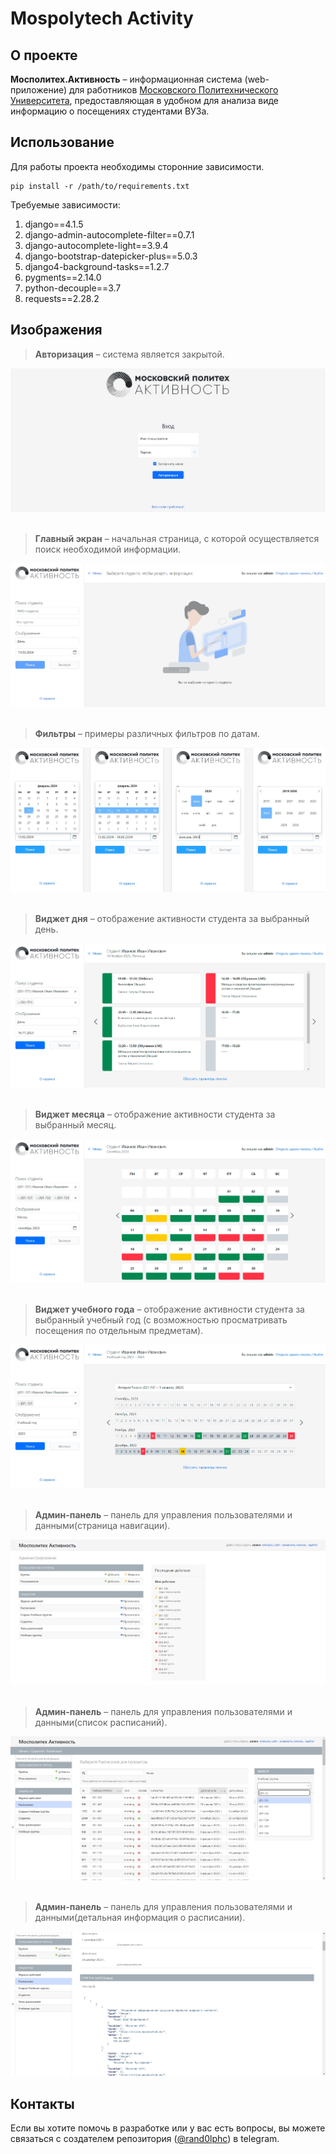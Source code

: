 # Mospolytech Activity

## О проекте

__Мосполитех.Активность__ – информационная система (web-приложение) для работников [Московского Политехнического Университета](https://mospolytech.ru/), предоставляющая в удобном для анализа виде информацию о посещениях студентами ВУЗа.


## Использование

Для работы проекта необходимы сторонние зависимости.

```
pip install -r /path/to/requirements.txt
```

Требуемые зависимости:

1. django==4.1.5
2. django-admin-autocomplete-filter==0.7.1
3. django-autocomplete-light==3.9.4
4. django-bootstrap-datepicker-plus==5.0.3
5. django4-background-tasks==1.2.7
6. pygments==2.14.0
7. python-decouple==3.7
8. requests==2.28.2


## Изображения

> __Авторизация__ – система является закрытой.

![Авторизация](img/1.jpg)
<br><br>

> __Главный экран__ – начальная страница, с которой осуществляется поиск необходимой информации.

![Главный экран](img/2.jpg)
<br><br>

> __Фильтры__ – примеры различных фильтров по датам.

![Фильтры](img/3.jpg)
<br><br>

> __Виджет дня__ – отображение активности студента за выбранный день.

![День](img/4.jpg)
<br><br>

> __Виджет месяца__ – отображение активности студента за выбранный месяц.

![Месяц](img/5.jpg)
<br><br>

> __Виджет учебного года__ – отображение активности студента за выбранный учебный год (с возможностью просматривать посещения по отдельным предметам).

![Учебный год](img/6.jpg)
<br><br>

> __Админ-панель__ – панель для управления пользователями и данными(страница навигации).

![Админ-панель 1](img/7.jpg)
<br><br>

> __Админ-панель__ – панель для управления пользователями и данными(список расписаний).

![Админ-панель 2](img/8.jpg)
<br><br>

> __Админ-панель__ – панель для управления пользователями и данными(детальная информация о расписании).

![Админ-панель 3](img/9.jpg)


## Контакты

Если вы хотите помочь в разработке или у вас есть вопросы, вы можете связаться с создателем репозитория ([@rand0lphc](https://t.me/rand0lphc)) в telegram.
